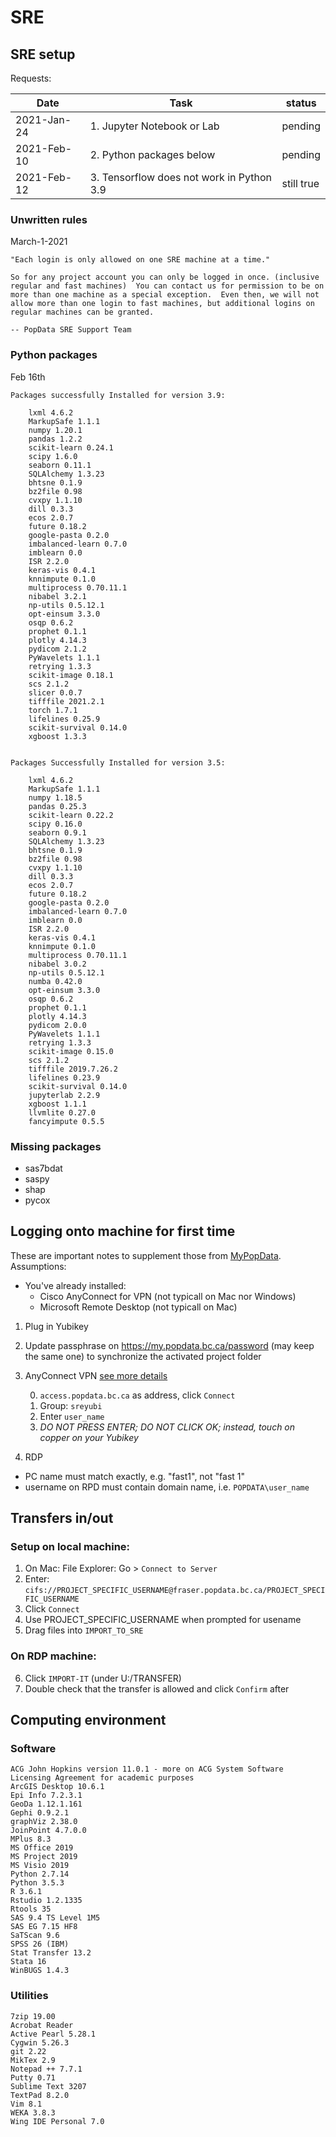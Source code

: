 # SRE

## SRE setup

Requests:

| Date | Task | status |
|---|---|---| 
| 2021-Jan-24 | 1. Jupyter Notebook or Lab| pending |
| 2021-Feb-10 | 2. Python packages below | pending |
| 2021-Feb-12 | 3. Tensorflow does not work in Python 3.9 | still true |

### Unwritten rules

March-1-2021
```
"Each login is only allowed on one SRE machine at a time."

So for any project account you can only be logged in once. (inclusive regular and fast machines)  You can contact us for permission to be on more than one machine as a special exception.  Even then, we will not allow more than one login to fast machines, but additional logins on regular machines can be granted.

-- PopData SRE Support Team
```

### Python packages

Feb 16th
```
Packages successfully Installed for version 3.9:

    lxml 4.6.2
    MarkupSafe 1.1.1
    numpy 1.20.1
    pandas 1.2.2
    scikit-learn 0.24.1
    scipy 1.6.0
    seaborn 0.11.1
    SQLAlchemy 1.3.23
    bhtsne 0.1.9
    bz2file 0.98
    cvxpy 1.1.10
    dill 0.3.3
    ecos 2.0.7
    future 0.18.2
    google-pasta 0.2.0
    imbalanced-learn 0.7.0
    imblearn 0.0
    ISR 2.2.0
    keras-vis 0.4.1
    knnimpute 0.1.0
    multiprocess 0.70.11.1
    nibabel 3.2.1
    np-utils 0.5.12.1
    opt-einsum 3.3.0
    osqp 0.6.2
    prophet 0.1.1
    plotly 4.14.3
    pydicom 2.1.2
    PyWavelets 1.1.1
    retrying 1.3.3
    scikit-image 0.18.1
    scs 2.1.2
    slicer 0.0.7
    tifffile 2021.2.1
    torch 1.7.1
    lifelines 0.25.9
    scikit-survival 0.14.0
    xgboost 1.3.3 


Packages Successfully Installed for version 3.5:

    lxml 4.6.2
    MarkupSafe 1.1.1
    numpy 1.18.5
    pandas 0.25.3
    scikit-learn 0.22.2
    scipy 0.16.0
    seaborn 0.9.1
    SQLAlchemy 1.3.23
    bhtsne 0.1.9
    bz2file 0.98
    cvxpy 1.1.10
    dill 0.3.3
    ecos 2.0.7
    future 0.18.2
    google-pasta 0.2.0
    imbalanced-learn 0.7.0
    imblearn 0.0
    ISR 2.2.0
    keras-vis 0.4.1
    knnimpute 0.1.0
    multiprocess 0.70.11.1
    nibabel 3.0.2
    np-utils 0.5.12.1
    numba 0.42.0
    opt-einsum 3.3.0
    osqp 0.6.2
    prophet 0.1.1
    plotly 4.14.3
    pydicom 2.0.0
    PyWavelets 1.1.1
    retrying 1.3.3
    scikit-image 0.15.0
    scs 2.1.2
    tifffile 2019.7.26.2
    lifelines 0.23.9
    scikit-survival 0.14.0
    jupyterlab 2.2.9
    xgboost 1.1.1
    llvmlite 0.27.0
    fancyimpute 0.5.5 
```


### Missing packages

- sas7bdat
- saspy
- shap
- pycox

## Logging onto machine for first time

These are important notes to supplement those from [MyPopData](https://my.popdata.bc.ca/html/SRE/mac/connecting.html). Assumptions: 
- You've already installed: 
    - Cisco AnyConnect for VPN (not typicall on Mac nor Windows)
    - Microsoft Remote Desktop (not typicall on Mac)

1. Plug in Yubikey

2. Update passphrase on https://my.popdata.bc.ca/password (may keep the same one) to synchronize the activated project folder

3. AnyConnect VPN [see more details](https://my.popdata.bc.ca/html/SRE/mac/connecting.html)

      0. ```access.popdata.bc.ca``` as address, click ```Connect```
      1. Group: ```sreyubi```
      2. Enter ```user_name```
      3. *DO NOT PRESS ENTER; DO NOT CLICK OK; instead, touch on copper on your Yubikey*

4. RDP
  - PC name must match exactly, e.g. "fast1", not "fast 1"
  - username on RPD must contain domain name, i.e. ```POPDATA\user_name```

## Transfers in/out

### Setup on local machine:

1. On Mac: 
    File Explorer: Go > ```Connect to Server```
2. Enter: 
    ```cifs://PROJECT_SPECIFIC_USERNAME@fraser.popdata.bc.ca/PROJECT_SPECIFIC_USERNAME``` 
3. Click ```Connect```
4. Use PROJECT_SPECIFIC_USERNAME when prompted for usename
5. Drag files into ```IMPORT_TO_SRE```

### On RDP machine:

6. Click ```IMPORT-IT``` (under U:/TRANSFER)
7. Double check that the transfer is allowed and click ```Confirm``` after


## Computing environment
 
### Software

```
ACG John Hopkins version 11.0.1 - more on ACG System Software Licensing Agreement for academic purposes
ArcGIS Desktop 10.6.1
Epi Info 7.2.3.1
GeoDa 1.12.1.161
Gephi 0.9.2.1
graphViz 2.38.0
JoinPoint 4.7.0.0
MPlus 8.3
MS Office 2019
MS Project 2019
MS Visio 2019
Python 2.7.14
Python 3.5.3
R 3.6.1
Rstudio 1.2.1335
Rtools 35
SAS 9.4 TS Level 1M5
SAS EG 7.15 HF8
SaTScan 9.6
SPSS 26 (IBM)
Stat Transfer 13.2
Stata 16
WinBUGS 1.4.3
```

### Utilities
```
7zip 19.00
Acrobat Reader
Active Pearl 5.28.1
Cygwin 5.26.3
git 2.22
MikTex 2.9
Notepad ++ 7.7.1
Putty 0.71
Sublime Text 3207
TextPad 8.2.0
Vim 8.1
WEKA 3.8.3
Wing IDE Personal 7.0
```






